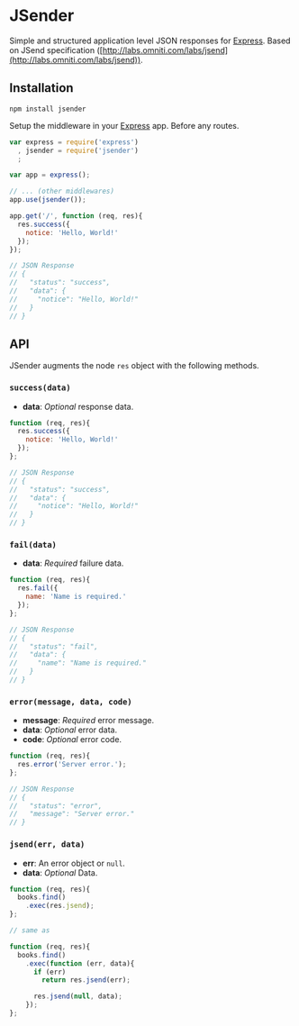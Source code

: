 # JSender
Simple and structured application level JSON responses for [Express](http://expressjs.com).
Based on JSend specification ([http://labs.omniti.com/labs/jsend](http://labs.omniti.com/labs/jsend)).

## Installation

```
npm install jsender
```

Setup the middleware in your [Express](http://expressjs.com) app. Before any routes.
```javascript
var express = require('express')
  , jsender = require('jsender')
  ;

var app = express();

// ... (other middlewares)
app.use(jsender());

app.get('/', function (req, res){
  res.success({
    notice: 'Hello, World!'
  });
});

// JSON Response
// {
//   "status": "success",
//   "data": {
//     "notice": "Hello, World!"
//   }
// }
```

## API
JSender augments the node `res` object with the following methods.

### `success(data)`

* __data__: _Optional_ response data.

```javascript
function (req, res){
  res.success({
    notice: 'Hello, World!'
  });
};

// JSON Response
// {
//   "status": "success",
//   "data": {
//     "notice": "Hello, World!"
//   }
// }
```

### `fail(data)`

* __data__: _Required_ failure data.

```javascript
function (req, res){
  res.fail({
    name: 'Name is required.'
  });
};

// JSON Response
// {
//   "status": "fail",
//   "data": {
//     "name": "Name is required."
//   }
// }
```

### `error(message, data, code)`

* __message__: _Required_ error message.
* __data__: _Optional_ error data.
* __code__: _Optional_ error code.

```javascript
function (req, res){
  res.error('Server error.');
};

// JSON Response
// {
//   "status": "error",
//   "message": "Server error."
// }
```

### `jsend(err, data)`

* __err__: An error object or `null`.
* __data__: _Optional_ Data.

```javascript
function (req, res){
  books.find()
    .exec(res.jsend);
};

// same as

function (req, res){
  books.find()
    .exec(function (err, data){
      if (err)
        return res.jsend(err);

      res.jsend(null, data);
    });
};
```
